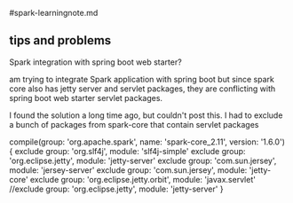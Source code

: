 #spark-learningnote.md

## tips and problems
Spark integration with spring boot web starter?

 am trying to integrate Spark application with spring boot but since spark core also has jetty server and servlet packages, they are conflicting with spring boot web starter servlet packages. 

 

I found the solution a long time ago, but couldn't post this. I had to exclude a bunch of packages from spark-core that contain servlet packages

 compile(group: 'org.apache.spark', name: 'spark-core_2.11', version: '1.6.0') {
    exclude group: 'org.slf4j', module: 'slf4j-simple'
    exclude group: 'org.eclipse.jetty', module: 'jetty-server'
    exclude group: 'com.sun.jersey', module: 'jersey-server'
    exclude group: 'com.sun.jersey', module: 'jetty-core'
    exclude group: 'org.eclipse.jetty.orbit', module: 'javax.servlet'
    //exclude group: 'org.eclipse.jetty', module: 'jetty-server'
}

